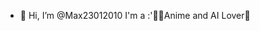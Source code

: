 - 👋 Hi, I’m @Max23012010
  I'm a :'💞✨Anime and AI Lover🎨

<!---
Max23012010/Max23012010 is a ✨ special ✨ repository because its `README.md` (this file) appears on your GitHub profile.
You can click the Preview link to take a look at your changes.
--->
